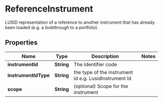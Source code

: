 

# ReferenceInstrument

LUSID representation of a reference to another instrument that has already been loaded (e.g. a lookthrough to a portfolio).

## Properties

Name | Type | Description | Notes
------------ | ------------- | ------------- | -------------
**instrumentId** | **String** | The Identifier code | 
**instrumentIdType** | **String** | the type of the instrument id e.g. LusidInstrument Id | 
**scope** | **String** | (optional) Scope for the instrument | 



